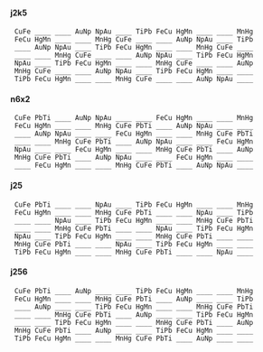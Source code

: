 

#### j2k5

     CuFe ____ ____ AuNp NpAu ____ TiPb FeCu HgMn ____ ____ MnHg
     FeCu HgMn ____ ____ MnHg CuFe ____ ____ AuNp NpAu ____ TiPb
     ____ AuNp NpAu ____ TiPb FeCu HgMn ____ ____ MnHg CuFe ____
     ____ ____ MnHg CuFe ____ ____ AuNp NpAu ____ TiPb FeCu HgMn
     NpAu ____ TiPb FeCu HgMn ____ ____ MnHg CuFe ____ ____ AuNp
     MnHg CuFe ____ ____ AuNp NpAu ____ TiPb FeCu HgMn ____ ____
     TiPb FeCu HgMn ____ ____ MnHg CuFe ____ ____ AuNp NpAu ____


#### n6x2

     CuFe PbTi ____ AuNp NpAu ____ ____ FeCu HgMn ____ ____ MnHg
     FeCu HgMn ____ ____ MnHg CuFe PbTi ____ AuNp NpAu ____ ____
     ____ AuNp NpAu ____ ____ FeCu HgMn ____ ____ MnHg CuFe PbTi
     ____ ____ MnHg CuFe PbTi ____ AuNp NpAu ____ ____ FeCu HgMn
     NpAu ____ ____ FeCu HgMn ____ ____ MnHg CuFe PbTi ____ AuNp
     MnHg CuFe PbTi ____ AuNp NpAu ____ ____ FeCu HgMn ____ ____
     ____ FeCu HgMn ____ ____ MnHg CuFe PbTi ____ AuNp NpAu ____


#### j25

     CuFe PbTi ____ ____ NpAu ____ TiPb FeCu HgMn ____ ____ MnHg
     FeCu HgMn ____ ____ MnHg CuFe PbTi ____ ____ NpAu ____ TiPb
     ____ ____ NpAu ____ TiPb FeCu HgMn ____ ____ MnHg CuFe PbTi
     ____ ____ MnHg CuFe PbTi ____ ____ NpAu ____ TiPb FeCu HgMn
     NpAu ____ TiPb FeCu HgMn ____ ____ MnHg CuFe PbTi ____ ____
     MnHg CuFe PbTi ____ ____ NpAu ____ TiPb FeCu HgMn ____ ____
     TiPb FeCu HgMn ____ ____ MnHg CuFe PbTi ____ ____ NpAu ____


#### j256

     CuFe PbTi ____ AuNp ____ ____ TiPb FeCu HgMn ____ ____ MnHg
     FeCu HgMn ____ ____ MnHg CuFe PbTi ____ AuNp ____ ____ TiPb
     ____ AuNp ____ ____ TiPb FeCu HgMn ____ ____ MnHg CuFe PbTi
     ____ ____ MnHg CuFe PbTi ____ AuNp ____ ____ TiPb FeCu HgMn
     ____ ____ TiPb FeCu HgMn ____ ____ MnHg CuFe PbTi ____ AuNp
     MnHg CuFe PbTi ____ AuNp ____ ____ TiPb FeCu HgMn ____ ____
     TiPb FeCu HgMn ____ ____ MnHg CuFe PbTi ____ AuNp ____ ____

